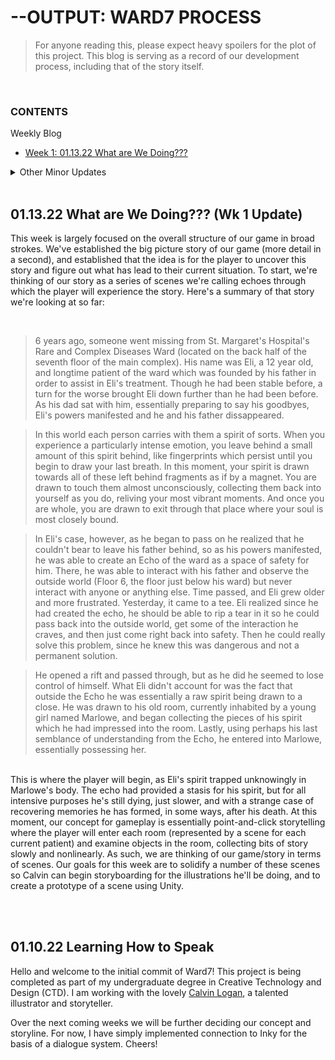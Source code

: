 # --OUTPUT: WARD7 PROCESS

> For anyone reading this, please expect heavy spoilers for the plot of this project. This blog is serving as a record of our development process, including that of the story itself.

<br>

### CONTENTS
  Weekly Blog
  + [Week 1: 01.13.22 What are We Doing???](url)

  <details>
    <summary>Other Minor Updates</summary>
  
  &nbsp;&nbsp;&nbsp;&nbsp;&nbsp;&nbsp;[01.10.22 Learning How to Speak](https://github.com/Invisii/Ward7/tree/master/Process#011022-learning-how-to-speak)
  </details>
  <br>
  
## 01.13.22 What are We Doing??? (Wk 1 Update)
This week is largely focused on the overall structure of our game in broad strokes. We've established the big picture story of our game (more detail in a second), and established that the idea is for the player to uncover this story and figure out what has lead to their current situation. To start, we're thinking of our story as a series of scenes we're calling echoes through which the player will experience the story. Here's a summary of that story we're looking at so far:

<br>

> 6 years ago, someone went missing from St. Margaret's Hospital's Rare and Complex Diseases Ward (located on the back half of the seventh floor of the main complex). His name was Eli, a 12 year old, and longtime patient of the ward which was founded by his father in order to assist in Eli's treatment. Though he had been stable before, a turn for the worse brought Eli down further than he had been before. As his dad sat with him, essentially preparing to say his goodbyes, Eli's powers manifested and he and his father dissappeared. 
  
> In this world each person carries with them a spirit of sorts. When you experience a particularly intense emotion, you leave behind a small amount of this spirit behind, like fingerprints which persist until you begin to draw your last breath. In this moment, your spirit is drawn towards all of these left behind fragments as if by a magnet. You are drawn to touch them almost unconsciously, collecting them back into yourself as you do, reliving your most vibrant moments. And once you are whole, you are drawn to exit through that place where your soul is most closely bound.
  
> In Eli's case, however, as he began to pass on he realized that he couldn't bear to leave his father behind, so as his powers manifested, he was able to create an Echo of the ward as a space of safety for him. There, he was able to interact with his father and observe the outside world (Floor 6, the floor just below his ward) but never interact with anyone or anything else. Time passed, and Eli grew older and more frustrated. Yesterday, it came to a tee. Eli realized since he had created the echo, he should be able to rip a tear in it so he could pass back into the outside world, get some of the interaction he craves, and then just come right back into safety. Then he could really solve this problem, since he knew this was dangerous and not a permanent solution.

> He opened a rift and passed through, but as he did he seemed to lose control of himself. What Eli didn't account for was the fact that outside the Echo he was essentially a raw spirit being drawn to a close. He was drawn to his old room, currently inhabited by a young girl named Marlowe, and began collecting the pieces of his spirit which he had impressed into the room. Lastly, using perhaps his last semblance of understanding from the Echo, he entered into Marlowe, essentially possessing her.
<br>
This is where the player will begin, as Eli's spirit trapped unknowingly in Marlowe's body. The echo had provided a stasis for his spirit, but for all intensive purposes he's still dying, just slower, and with a strange case of recovering memories he has formed, in some ways, after his death. At this moment, our concept for gameplay is essentially point-and-click storytelling where the player will enter each room (represented by a scene for each current patient) and examine objects in the room, collecting bits of story slowly and nonlinearly. As such, we are thinking of our game/story in terms of scenes. Our goals for this week are to solidify a number of these scenes so Calvin can begin storyboarding for the illustrations he'll be doing, and to create a prototype of a scene using Unity.

<br><br>

## 01.10.22 Learning How to Speak
Hello and welcome to the initial commit of Ward7! This project is being completed as part of my undergraduate degree in Creative Technology and Design (CTD). I am working with the lovely [Calvin Logan](https://www.calvinlogan.org/), a talented illustrator and storyteller.

Over the next coming weeks we will be further deciding our concept and storyline. For now, I have simply implemented connection to Inky for the basis of a dialogue system. Cheers!
